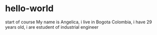 # hello-world
start of course
My name is Angelica, i live in Bogota Colombia, i have 29 years old, i are estudent of industrial engineer
